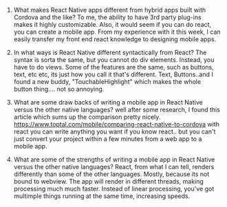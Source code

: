 1. What makes React Native apps different from hybrid apps built with Cordova and the like?
    To me, the ability to have 3rd party plug-ins makes it highly customizable.  Also, it would seem if you can do react, you can create a mobile app. 
    From my experience with it this week, I can easily transfer my front end react knowledge to designing mobile apps. 

2. In what ways is React Native different syntactically from React?
    The syntax is sorta the same, but you cannot do div elements.  Instead, you have to do views.  Some of the features are the same, such as buttons, text, etc etc, its just how you call it that's different.  Text, Buttons..and I found a new buddy, "TouchableHighlight" which makes the whole button thing.... not so annoying.

3. What are some draw backs of writing a mobile app in React Native versus the other native languages?
    well after some research, I found this article which sums up the comparison pretty nicely. https://www.toptal.com/mobile/comparing-react-native-to-cordova
    with react you can write anything you want if you know react.. but you can't just convert your project within a few minutes from a web app to a mobile app.

4. What are some of the strengths of writing a mobile app in React Native versus the other native languages?
    React, from what I can tell, renders differently than some of the other languages.  Mostly, because its not bound to webview.  The app will render in different threads, making processing much much faster.  Instead of linear processing, you've got multimple things running at the same time, increasing speeds. 
    